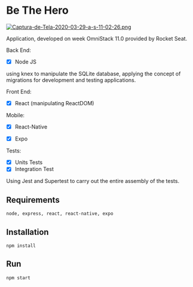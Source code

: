 # Be The Hero
[![Captura-de-Tela-2020-03-29-a-s-11-02-26.png](https://i.postimg.cc/Yq71T44d/Captura-de-Tela-2020-03-29-a-s-11-02-26.png)](https://postimg.cc/LhyY183P)

Application, developed on week OmniStack 11.0 provided by Rocket Seat.

Back End: <p>
  - [x] Node JS <p>

using knex to manipulate the SQLite database, applying the concept of migrations for development and testing applications.
    
Front End: <p>
  - [x] React (manipulating ReactDOM)<p>

Mobile: <p>
  - [x] React-Native <p> 
  - [x] Expo <p>

Tests: <p>
  - [x] Units Tests
  - [x] Integration Test

Using Jest and Supertest to carry out the entire assembly of the tests.

## Requirements
```
node, express, react, react-native, expo
```

## Installation
```
npm install
```
## Run 
```
npm start 
```

